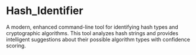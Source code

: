 # Hash_Identifier
A modern, enhanced command-line tool for identifying hash types and cryptographic algorithms. This tool analyzes hash strings and provides intelligent suggestions about their possible algorithm types with confidence scoring.
